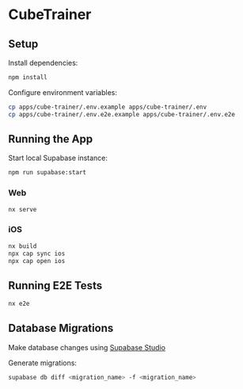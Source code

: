 # CubeTrainer

## Setup

Install dependencies:

```bash
npm install
```

Configure environment variables:

```bash
cp apps/cube-trainer/.env.example apps/cube-trainer/.env
cp apps/cube-trainer/.env.e2e.example apps/cube-trainer/.env.e2e
```

## Running the App

Start local Supabase instance:

```bash
npm run supabase:start
```

### Web

```bash
nx serve
```

### iOS

```bash
nx build
npx cap sync ios
npx cap open ios
```

## Running E2E Tests

```bash
nx e2e
```

## Database Migrations

Make database changes using [Supabase Studio](http://localhost:54323)

Generate migrations:

```bash
supabase db diff <migration_name> -f <migration_name>
```
